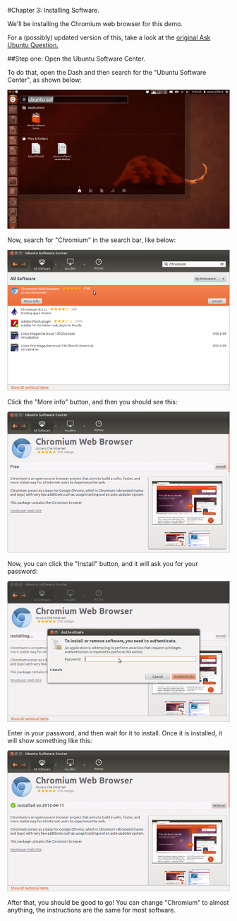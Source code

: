 #Chapter 3: Installing Software.

We'll be installing the Chromium web browser for this demo.

For a (possibly) updated version of this, take a look at the [original Ask Ubuntu Question.](http://askubuntu.com/questions/66447/how-do-i-install-software-using-the-ubuntu-software-center)


##Step one: Open the Ubuntu Software Center.


To do that, open the Dash and then search for the "Ubuntu Software Center", 
as shown below:

![](images/Selection_036.png)


Now, search for "Chromium" in the search bar, like below:

![](images/Ubuntu_Software_Center_037.png)

Click the "More info" button, and then you should see this:

![](images/Ubuntu_Software_Center_038.png)


Now, you can click the "Install" button, and it will ask you for your password:

![](images/Ubuntu_Software_Center_039.png)

Enter in your password, and then wait for it to install. Once it is installed,
it will show something like this:

![](images/Ubuntu_Software_Center_040.png)


After that, you should be good to go! You can change "Chromium" to almost anything,
the instructions are the same for most software.


